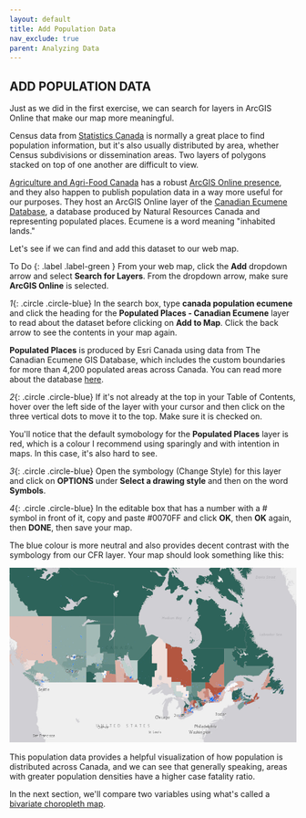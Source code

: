 ```yaml
---
layout: default
title: Add Population Data
nav_exclude: true
parent: Analyzing Data
---
```


## ADD POPULATION DATA

Just as we did in the first exercise, we can search for layers in ArcGIS Online that make our map more meaningful.

Census data from [Statistics Canada](https://open.canada.ca/data/en/dataset/3cf36302-1060-444e-988a-d97b6db5ad240) is normally a great place to find population information, but it's also usually distributed by area, whether Census subdivisions or dissemination areas. Two layers of polygons stacked on top of one another are difficult to view.

[Agriculture and Agri-Food Canada](https://www.agr.gc.ca/eng/agriculture-and-agri-food-canada/?id=1395690825741) has a robust [ArcGIS Online presence](http://bit.ly/16o91lM), and they also happen to publish population data in a way more useful for our purposes. They host an ArcGIS Online layer of the [Canadian Ecumene Database](https://open.canada.ca/data/en/dataset/3f599fcb-8d77-4dbb-8b1e-d3f27f932a4b), a database produced by Natural Resources Canada and representing populated places. Ecumene is a word meaning "inhabited lands."

Let's see if we can find and add this dataset to our web map.

To Do
{: .label .label-green }
From your web map, click the **Add** dropdown arrow and select **Search for Layers**. From the dropdown arrow, make sure **ArcGIS Online** is selected.

*1*{: .circle .circle-blue} In the search box, type **canada population ecumene** and click the heading for the **Populated Places - Canadian Ecumene** layer to read about the dataset before clicking on **Add to Map**. Click the back arrow to see the contents in your map again.

**Populated Places** is produced by Esri Canada using data from The Canadian Ecumene GIS Database, which includes the custom boundaries for more than 4,200 populated areas across Canada. You can read more about the database [here](https://open.canada.ca/data/en/dataset/3f599fcb-8d77-4dbb-8b1e-d3f27f932a4b).

*2*{: .circle .circle-blue} If it's not already at the top in your Table of Contents, hover over the left side of the layer with your cursor and then click on the three vertical dots to move it to the top. Make sure it is checked on.

You'll notice that the default symobology for the **Populated Places** layer is red, which is a colour I recommend using sparingly and with intention in maps. In this case, it's also hard to see.

*3*{: .circle .circle-blue} Open the symbology (Change Style) for this layer and click on **OPTIONS** under **Select a drawing style** and then on the word **Symbols**.

*4*{: .circle .circle-blue} In the editable box that has a number with a # symbol in front of it, copy and paste #0070FF and click **OK**, then **OK** again, then **DONE**, then save your map.

The blue colour is more neutral and also provides decent contrast with the symbology from our CFR layer. Your map should look something like this:

![popPlaces.png](../images/popPlaces.png)

This population data provides a helpful visualization of how population is distributed across Canada, and we can see that generally speaking, areas with greater population densities have a higher case fatality ratio.

In the next section, we'll compare two variables using what's called a [bivariate choropleth map](https://www.joshuastevens.net/cartography/make-a-bivariate-choropleth-map/).
